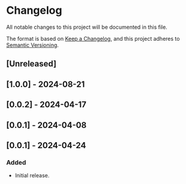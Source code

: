 # Changelog

All notable changes to this project will be documented in this file.

The format is based on [Keep a Changelog](https://keepachangelog.com/en/1.0.0/),
and this project adheres to [Semantic Versioning](https://semver.org/spec/v2.0.0.html).

## [Unreleased]

## [1.0.0] - 2024-08-21

## [0.0.2] - 2024-04-17

## [0.0.1] - 2024-04-08
## [0.0.1] - 2024-04-24

### Added
- Initial release.
